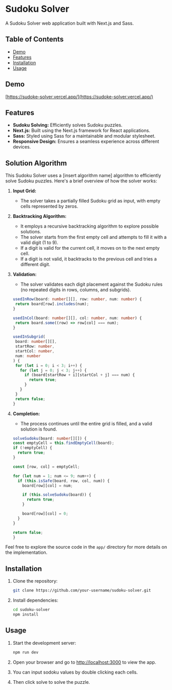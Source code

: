 # Sudoku Solver

A Sudoku Solver web application built with Next.js and Sass.

## Table of Contents

- [Demo](#demo)
- [Features](#features)
- [Installation](#installation)
- [Usage](#usage)

## Demo

[https://sudoke-solver.vercel.app/](https://sudoke-solver.vercel.app/) 

## Features

- **Sudoku Solving:** Efficiently solves Sudoku puzzles.
- **Next.js:** Built using the Next.js framework for React applications.
- **Sass:** Styled using Sass for a maintainable and modular stylesheet.
- **Responsive Design:** Ensures a seamless experience across different devices.

## Solution Algorithm

This Sudoku Solver uses a [insert algorithm name] algorithm to efficiently solve Sudoku puzzles. Here's a brief overview of how the solver works:

1. **Input Grid:**

   - The solver takes a partially filled Sudoku grid as input, with empty cells represented by zeros.

2. **Backtracking Algorithm:**

   - It employs a recursive backtracking algorithm to explore possible solutions.
   - The solver starts from the first empty cell and attempts to fill it with a valid digit (1 to 9).
   - If a digit is valid for the current cell, it moves on to the next empty cell.
   - If a digit is not valid, it backtracks to the previous cell and tries a different digit.

3. **Validation:**

   - The solver validates each digit placement against the Sudoku rules (no repeated digits in rows, columns, and subgrids).

   ```typescript
   usedInRow(board: number[][], row: number, num: number) {
    return board[row].includes(num);
   }

   usedInCol(board: number[][], col: number, num: number) {
    return board.some((row) => row[col] === num);
   }

   usedInSubgrid(
    board: number[][],
    startRow: number,
    startCol: number,
    num: number
   ) {
    for (let i = 0; i < 3; i++) {
      for (let j = 0; j < 3; j++) {
        if (board[startRow + i][startCol + j] === num) {
          return true;
        }
      }
    }
    return false;
   }
   ```

4. **Completion:**

   - The process continues until the entire grid is filled, and a valid solution is found.

   ```typescript
   solveSudoku(board: number[][]) {
   const emptyCell = this.findEmptyCell(board);
   if (!emptyCell) {
     return true;
   }

   const [row, col] = emptyCell;

   for (let num = 1; num <= 9; num++) {
     if (this.isSafe(board, row, col, num)) {
       board[row][col] = num;

       if (this.solveSudoku(board)) {
         return true;
       }

       board[row][col] = 0;
     }
   }

   return false;
   }
   ```

Feel free to explore the source code in the `app/` directory for more details on the implementation.

## Installation

1. Clone the repository:

   ```bash
   git clone https://github.com/your-username/sudoku-solver.git
   ```

2. Install dependencies:

   ```bash
   cd sudoku-solver
   npm install
   ```

## Usage

1. Start the development server:

   ```bash
   npm run dev
   ```

2. Open your browser and go to [http://localhost:3000](http://localhost:3000) to view the app.

3. You can input sodoku values by double clicking each cells.

4. Then click solve to solve the puzzle.
